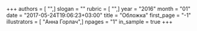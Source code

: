 +++
authors = [ "",]
slogan = ""
rubric = [ "",]
year = "2016"
month = "01"
date = "2017-05-24T19:06:23+03:00"
title = "Обложка"
first_page = "-1"
illustrators = [ "Анна Горлач",]
npages = "1"
in_sample = true
+++
